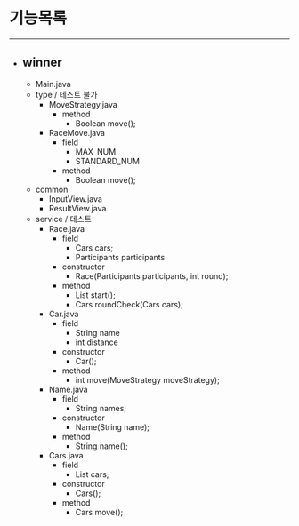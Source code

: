 # 기능목록

---

- ## winner
  - Main.java
  - type / 테스트 불가
    - MoveStrategy.java
      - method
        - Boolean move();
    - RaceMove.java
      - field
        - MAX_NUM
        - STANDARD_NUM
      - method
        - Boolean move();
  - common
    - InputView.java
    - ResultView.java
  - service / 테스트
    - Race.java
      - field
        - Cars cars;
        - Participants participants
      - constructor
        - Race(Participants participants, int round);
      - method
        - List<Cars> start();
        - Cars roundCheck(Cars cars);
    - Car.java
      - field
        - String name
        - int distance
      - constructor
        - Car();
      - method
        - int move(MoveStrategy moveStrategy);
    - Name.java
      - field
        - String names;
      - constructor
        - Name(String name);
      - method
        - String name();
    - Cars.java
      - field
        - List<Car> cars;
      - constructor
        - Cars();
      - method
        - Cars move();
